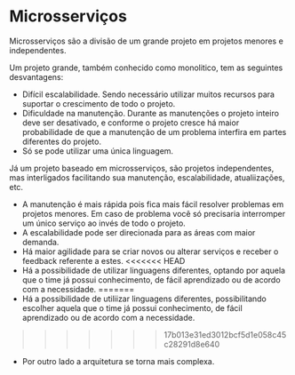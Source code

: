 # Microsserviços

Microsserviços são a divisão de um grande projeto em projetos menores e independentes.

Um projeto grande, também conhecido como monolitico, tem as seguintes desvantagens:

- Difícil escalabilidade. Sendo necessário utilizar muitos recursos para suportar o crescimento de todo o projeto.
- Dificuldade na manutenção. Durante as manutenções o projeto inteiro deve ser desativado, e conforme o projeto cresce há maior probabilidade de que a manutenção de um problema interfira em partes diferentes do projeto.
- Só se pode utilizar uma única linguagem.

Já um projeto baseado em microsserviços, são projetos independentes, mas interligados facilitando sua manutenção, escalabilidade, atualiizações, etc.

- A manutenção é mais rápida pois fica mais fácil resolver problemas em projetos menores. Em caso de problema você só precisaria interromper um único serviço ao invés de todo o projeto.
- A escalabilidade pode ser direcionada para as áreas com maior demanda.
- Há maior agilidade para se criar novos ou alterar serviços e receber o feedback referente a estes.
<<<<<<< HEAD
- Há a possibilidade de utilizar linguagens diferentes, optando por aquela que o time já possui conhecimento, de fácil aprendizado ou de acordo com a necessidade.
=======
- Há a possibilidade de utiliizar linguagens diferentes, possibilitando escolher aquela que o time já possui conhecimento, de fácil aprendizado ou de acordo com a necessidade.
>>>>>>> 17b013e31ed3012bcf5d1e058c45c28291d8e640
- Por outro lado a arquitetura se torna mais complexa.




